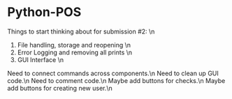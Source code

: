 # Python-POS

Things to start thinking about for submission #2: \n
1. File handling, storage and reopening \n
2. Error Logging and removing all prints \n
3. GUI Interface \n

Need to connect commands across components.\n
Need to clean up GUI code.\n
Need to comment code.\n
Maybe add buttons for checks.\n
Maybe add buttons for creating new user.\n
